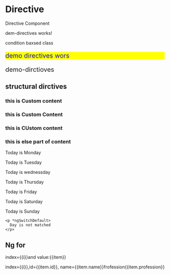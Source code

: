 # Directive
Directive  Component

<P [ngClass]="myclass">dem-directives works!</P>



<p [ngClass]="{'custom-style':isCustom,'Custom-block':!isCustom}"> condition baxsed class</p>

<p style="display :block; color:rgb(21, 21, 211); background-color: yellow; font-size: 20px;">demo directives wors</p>

<p [ngStyle]="mystyle" style="font-size: 20px;">
  demo-dirctioves

</p>
<h2>structural dirctives </h2>
<div *ngIf="isCustomContent">
  <h3>
    this is Custom content
  </h3>
</div>
<div *ngIf="isCustomContent">
  <h3>this is Custom Content</h3>
</div>
<div *ngIf="isCustomIfelse; else CustomElse ">
  <h3>this is CUstom content</h3>
</div>
<ng-template #CustomElse>
  <div>
    <h3>this is else part of content </h3>
  </div>
  <div [ngSwitch]="days">
    <p *ngSwitchCase="'Monday'"> Today is Monday</p>
    <p *ngSwitchCase="'Tuesday'"> Today is Tuesday</p>
    <p *ngSwitchCase="'Wednessday'">Today is wednessday</p>
    <p *ngSwitchCase="'Thursday'">Today is Thursday</p>
    <p *ngSwitchCase="'Friday'">Today is Friday</p>
    <p *ngSwitchCase="'Saturday'">Today is Saturday</p>
    <p *ngSwitchCase="'Sunday'">Today is Sunday</p>

    <p *ngSwitchDefault>
      Day is not matched
    </p>







  </div>
  <h2>Ng for </h2>

  <p *ngFor="let item of  ['manohar','mukesh','Anil','Ajay','deepak'],let i=index ">index={{i}}and value:{{item}}</p>
  <div *ngFor="let items; let i=index">
    index={{i}},id={{item.id}},
    name={{item.name}}frofession{{item.profession}}
  </div>
</ng-template>


